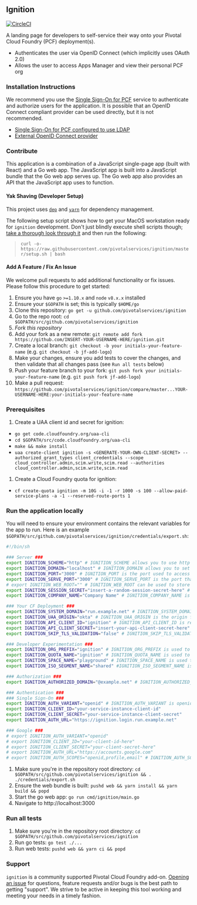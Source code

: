 ## Ignition
[![CircleCI](https://circleci.com/gh/pivotalservices/ignition/tree/master.svg?style=svg)](https://circleci.com/gh/pivotalservices/ignition/tree/master)

A landing page for developers to self-service their way onto your Pivotal Cloud Foundry (PCF) deployment(s).

* Authenticates the user via OpenID Connect (which implicitly uses OAuth 2.0)
* Allows the user to access Apps Manager and view their personal PCF org

### Installation Instructions
We recommend you use the [Single Sign-On for PCF](https://network.pivotal.io/products/pivotal_single_sign-on_service) service to authenticate and authorize users for the application. It is possible that an OpenID Connect compliant provider can be used directly, but it is not recommended.

* [Single Sign-On for PCF configured to use LDAP](./docs/ldap.md)
* [External OpenID Connect provider](./docs/oidc.md)

### Contribute

This application is a combination of a JavaScript single-page app (built with React) and a Go web app. The JavaScript app is built into a JavaScript bundle that the Go web app serves up. The Go web app also provides an API that the JavaScript app uses to function.

#### Yak Shaving (Developer Setup)

This project uses [`dep`](https://github.com/golang/dep) and [`yarn`](https://yarnpkg.com) for dependency management.

The following setup script shows how to get your MacOS workstation ready for `ignition` development. Don't just blindly execute shell scripts though; [take a thorough look through it](https://raw.githubusercontent.com/pivotalservices/ignition/master/setup.sh) and then run the following:

> `curl -o- https://raw.githubusercontent.com/pivotalservices/ignition/master/setup.sh | bash`

#### Add A Feature / Fix An Issue

We welcome pull requests to add additional functionality or fix issues. Please follow this procedure to get started:

1. Ensure you have `go` `>=1.10.x` and `node` `v8.x.x` installed
1. Ensure your `$GOPATH` is set; this is typically `$HOME/go`
1. Clone this repository: `go get -u github.com/pivotalservices/ignition`
1. Go to the repo root: `cd $GOPATH/src/github.com/pivotalservices/ignition`
1. *Fork this repository*
1. Add your fork as a new remote: `git remote add fork https://github.com/INSERT-YOUR-USERNAME-HERE/ignition.git`
1. Create a local branch: `git checkout -b your initials-your-feature-name` (e.g. `git checkout -b jf-add-logo`)
1. Make your changes, ensure you add tests to cover the changes, and then validate that all changes pass (see `Run all tests` below)
1. Push your feature branch to your fork: `git push fork your initials-your-feature-name` (e.g. `git push fork jf-add-logo`)
1. Make a pull request: `https://github.com/pivotalservices/ignition/compare/master...YOUR-USERNAME-HERE:your-initials-your-feature-name`

### Prerequisites

1. Create a UAA client id and secret for ignition:
  * `go get code.cloudfoundry.org/uaa-cli`
  * `cd $GOPATH/src/code.cloudfoundry.org/uaa-cli`
  * `make && make install`
  * `uaa create-client ignition -s <GENERATE-YOUR-OWN-CLIENT-SECRET> --authorized_grant_types client_credentials --scope cloud_controller.admin,scim.write,scim.read --authorities cloud_controller.admin,scim.write,scim.read`
1. Create a Cloud Foundry quota for ignition:
  * `cf create-quota ignition -m 10G -i -1 -r 1000 -s 100 --allow-paid-service-plans -a -1 --reserved-route-ports 1`

### Run the application locally

You will need to ensure your environment contains the relevant variables for the app to run. Here is an example `$GOPATH/src/github.com/pivotalservices/ignition/credentials/export.sh`:

```sh
#!/bin/sh

### Server ###
export IGNITION_SCHEME="http" # IGNITION_SCHEME allows you to use http for local development; it is always set to HTTPS on PCF
export IGNITION_DOMAIN="localhost" # IGNITION_DOMAIN allows you to set the domain that will be used to access the app
export IGNITION_PORT="3000" # IGNITION_PORT is the port used to access ignition; this is always set to 443 on PCF
export IGNITION_SERVE_PORT="3000" # IGNITION_SERVE_PORT is the port that ignition listens on; this is usually different to IGNITION_PORT except during development
# export IGNITION_WEB_ROOT="" # IGNITION_WEB_ROOT can be used to store JS / CSS / image resources at a non-default path
export IGNITION_SESSION_SECRET="insert-a-random-session-secret-here" # IGNITION_SESSION_SECRET is used to encrypt the contents of the secure cookie used to store a user's session information
export IGNITION_COMPANY_NAME="Company Name" # IGNITION_COMPANY_NAME is used to white label the UX for ignition

### Your CF Deployment ###
export IGNITION_SYSTEM_DOMAIN="run.example.net" # IGNITION_SYSTEM_DOMAIN is what you get when you take the "api." away from the Cloud Controller API URL
export IGNITION_UAA_ORIGIN="okta" # IGNITION_UAA_ORIGIN is the origin for a user that logs in to Cloud Foundry with your single sign on solution of choice
export IGNITION_API_CLIENT_ID="ignition" # IGNITION_API_CLIENT_ID is required
export IGNITION_API_CLIENT_SECRET="insert-your-api-client-secret-here" # IGNITION_API_CLIENT_SECRET is required
export IGNITION_SKIP_TLS_VALIDATION="false" # IGNITION_SKIP_TLS_VALIDATION can be set to true if your Cloud Foundry presents a self signed cert

### Developer Experimentation ###
export IGNITION_ORG_PREFIX="ignition" # IGNITION_ORG_PREFIX is used to generate a developer's org name (e.g. ignition-testuser)
export IGNITION_QUOTA_NAME="ignition" # IGNITION_QUOTA_NAME is used to generate a developer's org with the appropriate quota
export IGNITION_SPACE_NAME="playground" # IGNITION_SPACE_NAME is used to create the initial space in a developer's org
export IGNITION_ISO_SEGMENT_NAME="shared" #IGNITION_ISO_SEGMENT_NAME is used to assign an orgs default iso segment

### Authorization ###
export IGNITION_AUTHORIZED_DOMAIN="@example.net" # IGNITION_AUTHORIZED_DOMAIN is used to validate that users are allowed to access the application

### Authentication ###
### Single Sign-On ###
export IGNITION_AUTH_VARIANT="openid" # IGNITION_AUTH_VARIANT is openid when you're working locally because you don't have a bound sso service instance
export IGNITION_CLIENT_ID="your-service-instance-client-id"
export IGNITION_CLIENT_SECRET="your-service-instance-client-secret"
export IGNITION_AUTH_URL="https://ignition.login.run.example.net"

### Google ###
# export IGNITION_AUTH_VARIANT="openid"
# export IGNITION_CLIENT_ID="your-client-id-here"
# export IGNITION_CLIENT_SECRET="your-client-secret-here"
# export IGNITION_AUTH_URL="https://accounts.google.com"
# export IGNITION_AUTH_SCOPES="openid,profile,email" # IGNITION_AUTH_SCOPES is not the same for Google as it is for the a Single Sign-On instance, and this allows you to override it with a comma separated list of values
```

1. Make sure you're in the repository root directory: `cd $GOPATH/src/github.com/pivotalservices/ignition && . ./credentials/export.sh`
1. Ensure the web bundle is built: `pushd web && yarn install && yarn build && popd`
1. Start the go web app: `go run cmd/ignition/main.go`
1. Navigate to http://localhost:3000

### Run all tests

1. Make sure you're in the repository root directory: `cd $GOPATH/src/github.com/pivotalservices/ignition`
1. Run go tests: `go test ./...`
1. Run web tests: `pushd web && yarn ci && popd`

### Support

`ignition` is a community supported Pivotal Cloud Foundry add-on. [Opening an issue](https://github.com/pivotalservices/ignition/issues/new) for questions, feature requests and/or bugs is the best path to getting "support". We strive to be active in keeping this tool working and meeting your needs in a timely fashion.
